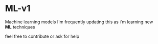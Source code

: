 # ML-v1
Machine learning models
I'm frequently updating this as i'm learning new **ML** techniques

feel free to contribute or ask for help
